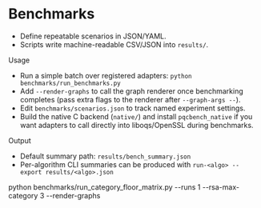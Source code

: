
# Benchmarks

- Define repeatable scenarios in JSON/YAML.
- Scripts write machine-readable CSV/JSON into `results/`.

Usage
- Run a simple batch over registered adapters: `python benchmarks/run_benchmarks.py`
- Add `--render-graphs` to call the graph renderer once benchmarking completes (pass extra flags to the renderer after `--graph-args --`).
- Edit `benchmarks/scenarios.json` to track named experiment settings.
- Build the native C backend (`native/`) and install `pqcbench_native` if you
  want adapters to call directly into liboqs/OpenSSL during benchmarks.

Output
- Default summary path: `results/bench_summary.json`
- Per-algorithm CLI summaries can be produced with `run-<algo> --export results/<algo>.json`

python benchmarks/run_category_floor_matrix.py --runs 1 --rsa-max-category 3 --render-graphs